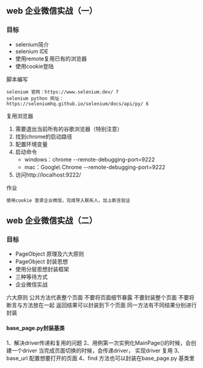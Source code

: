 ## web 企业微信实战（一）

### 目标

- selenium简介
- selenium IDE
- 使用remote复用已有的浏览器
- 使用cookie登陆

脚本编写

```
selenium 官网：https://www.selenium.dev/ 7
selenium python 网址： https://seleniumhq.github.io/selenium/docs/api/py/ 6
```

复用浏览器

1. 需要退出当前所有的谷歌浏览器（特别注意）
1. 找到chrome的启动路径
1. 配置环境变量
1. 启动命令
    - windows：chrome --remote-debugging-port=9222
    - mac：Google\ Chrome --remote-debugging-port=9222
1. 访问http://localhost:9222/

作业

    使用cookie 登录企业微信，完成导入联系人，加上断言验证
    
## web 企业微信实战（二）
### 目标

- PageObject 原理及六大原则
- PageObject 封装思想
- 使用分层思想封装框架
- 三种等待方式
- 企业微信实战

六大原则
公共方法代表整个页面
不要将页面细节暴露
不要封装整个页面
不要将断言与方法放在一起
返回结果可以封装到下个页面
同一方法有不同结果分别进行封装

#### base_page.py封装基类
1、解决driver传递和复用的问题
2、用例第一次实例化MainPage()的时候，会创建一个driver 当完成页面切换的时候，会传递driver， 实现driver 复用
3、base_url 配置想要打开的页面
4、find 方法也可以封装在base_page.py 基类里